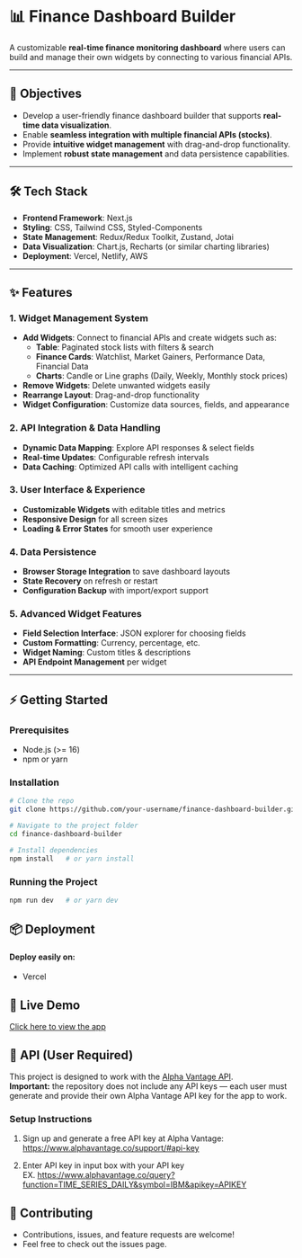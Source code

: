 # 📊 Finance Dashboard Builder  

A customizable **real-time finance monitoring dashboard** where users can build and manage their own widgets by connecting to various financial APIs.  

---

## 🚀 Objectives  
- Develop a user-friendly finance dashboard builder that supports **real-time data visualization**.  
- Enable **seamless integration with multiple financial APIs (stocks)**.  
- Provide **intuitive widget management** with drag-and-drop functionality.  
- Implement **robust state management** and data persistence capabilities.  

---

## 🛠️ Tech Stack  

- **Frontend Framework**: Next.js  
- **Styling**: CSS, Tailwind CSS, Styled-Components  
- **State Management**: Redux/Redux Toolkit, Zustand, Jotai  
- **Data Visualization**: Chart.js, Recharts (or similar charting libraries)  
- **Deployment**: Vercel, Netlify, AWS  

---

## ✨ Features  

### 1. Widget Management System  
- **Add Widgets**: Connect to financial APIs and create widgets such as:  
  - **Table**: Paginated stock lists with filters & search  
  - **Finance Cards**: Watchlist, Market Gainers, Performance Data, Financial Data  
  - **Charts**: Candle or Line graphs (Daily, Weekly, Monthly stock prices)  
- **Remove Widgets**: Delete unwanted widgets easily  
- **Rearrange Layout**: Drag-and-drop functionality  
- **Widget Configuration**: Customize data sources, fields, and appearance  

### 2. API Integration & Data Handling  
- **Dynamic Data Mapping**: Explore API responses & select fields  
- **Real-time Updates**: Configurable refresh intervals  
- **Data Caching**: Optimized API calls with intelligent caching  

### 3. User Interface & Experience  
- **Customizable Widgets** with editable titles and metrics  
- **Responsive Design** for all screen sizes  
- **Loading & Error States** for smooth user experience  

### 4. Data Persistence  
- **Browser Storage Integration** to save dashboard layouts  
- **State Recovery** on refresh or restart  
- **Configuration Backup** with import/export support  

### 5. Advanced Widget Features  
- **Field Selection Interface**: JSON explorer for choosing fields  
- **Custom Formatting**: Currency, percentage, etc.  
- **Widget Naming**: Custom titles & descriptions  
- **API Endpoint Management** per widget  

---

## ⚡ Getting Started  

### Prerequisites  
- Node.js (>= 16)  
- npm or yarn  

### Installation  
```bash
# Clone the repo
git clone https://github.com/your-username/finance-dashboard-builder.git

# Navigate to the project folder
cd finance-dashboard-builder

# Install dependencies
npm install   # or yarn install
```

### Running the Project

```bash
npm run dev   # or yarn dev

```

## 📦 Deployment

#### Deploy easily on:

- Vercel

## 🚀 Live Demo
[Click here to view the app](https://finance-dashboard.vercel.app)

## 📡 API (User Required)

This project is designed to work with the [Alpha Vantage API](https://www.alphavantage.co/).  
**Important:** the repository does not include any API keys — each user must generate and provide their own Alpha Vantage API key for the app to work.

### Setup Instructions
1. Sign up and generate a free API key at Alpha Vantage:  
   https://www.alphavantage.co/support/#api-key

2. Enter API key in input box with your API key<br>
    EX. https://www.alphavantage.co/query?function=TIME_SERIES_DAILY&symbol=IBM&apikey=APIKEY



## 🤝 Contributing

- Contributions, issues, and feature requests are welcome!
- Feel free to check out the issues page.